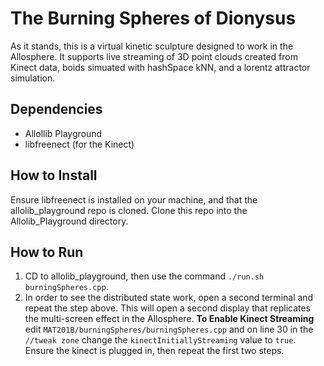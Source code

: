# The Burning Spheres of Dionysus
As it stands, this is a virtual kinetic sculpture designed to work in the Allosphere. It supports live streaming of 3D point clouds created from Kinect data, boids simuated with hashSpace kNN, and a lorentz attractor simulation.
## Dependencies
 * Allollib Playground
 * libfreenect (for the Kinect)
## How to Install
Ensure libfreenect is installed on your machine, and that the allolib_playground repo is cloned. Clone this repo into the Allolib_Playground directory.
## How to Run
1) CD to allolib_playground, then use the command `./run.sh burningSpheres.cpp`.
2) In order to see the distributed state work, open a second terminal and repeat the step above. This will open a second display that replicates the multi-screen effect in the Allosphere.
**To Enable Kinect Streaming** edit `MAT201B/burningSpheres/burningSpheres.cpp` and on line 30 in the `//tweak zone` change the `kinectInitiallyStreaming` value to `true`. Ensure the kinect is plugged in, then repeat the first two steps.
